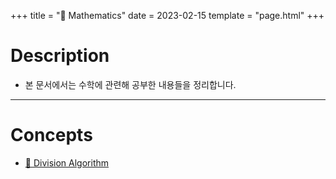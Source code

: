 +++
title = "🔢 Mathematics"
date = 2023-02-15
template = "page.html"
+++

# Description
- 본 문서에서는 수학에 관련해 공부한 내용들을 정리합니다.

---

# Concepts
- [🔢 Division Algorithm](@/posts/Self_Study/Mathematics/division_algorithm.md)
